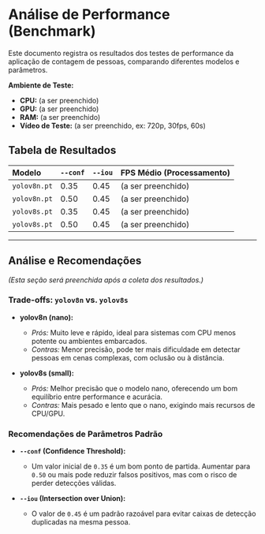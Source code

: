 # Análise de Performance (Benchmark)

Este documento registra os resultados dos testes de performance da aplicação de contagem de pessoas, comparando diferentes modelos e parâmetros.

**Ambiente de Teste:**
- **CPU:** (a ser preenchido)
- **GPU:** (a ser preenchido)
- **RAM:** (a ser preenchido)
- **Vídeo de Teste:** (a ser preenchido, ex: 720p, 30fps, 60s)

## Tabela de Resultados

| Modelo    | `--conf` | `--iou` | FPS Médio (Processamento) |
| :-------- | :------- | :------ | :------------------------ |
| `yolov8n.pt` | 0.35     | 0.45    | (a ser preenchido)        |
| `yolov8n.pt` | 0.50     | 0.45    | (a ser preenchido)        |
| `yolov8s.pt` | 0.35     | 0.45    | (a ser preenchido)        |
| `yolov8s.pt` | 0.50     | 0.45    | (a ser preenchido)        |

---

## Análise e Recomendações

*(Esta seção será preenchida após a coleta dos resultados.)*

### Trade-offs: `yolov8n` vs. `yolov8s`

- **yolov8n (nano):**
  - *Prós:* Muito leve e rápido, ideal para sistemas com CPU menos potente ou ambientes embarcados.
  - *Contras:* Menor precisão, pode ter mais dificuldade em detectar pessoas em cenas complexas, com oclusão ou à distância.

- **yolov8s (small):**
  - *Prós:* Melhor precisão que o modelo nano, oferecendo um bom equilíbrio entre performance e acurácia.
  - *Contras:* Mais pesado e lento que o nano, exigindo mais recursos de CPU/GPU.

### Recomendações de Parâmetros Padrão

- **`--conf` (Confidence Threshold):**
  - Um valor inicial de `0.35` é um bom ponto de partida. Aumentar para `0.50` ou mais pode reduzir falsos positivos, mas com o risco de perder detecções válidas.

- **`--iou` (Intersection over Union):**
  - O valor de `0.45` é um padrão razoável para evitar caixas de detecção duplicadas na mesma pessoa.
